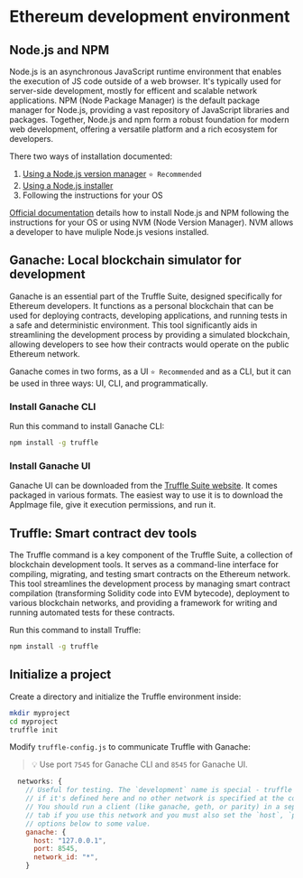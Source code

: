 # Ethereum development environment

## Node.js and NPM

Node.js is an asynchronous JavaScript runtime environment that enables the execution of JS code outside of a web browser. It's typically used for server-side development, mostly for efficent and scalable network applications. NPM (Node Package Manager) is the default package manager for Node.js, providing a vast repository of JavaScript libraries and packages. Together, Node.js and npm form a robust foundation for modern web development, offering a versatile platform and a rich ecosystem for developers.

There two ways of installation documented:
1. [Using a Node.js version manager](https://docs.npmjs.com/downloading-and-installing-node-js-and-npm#using-a-node-version-manager-to-install-nodejs-and-npm) `⭐ Recommended`
1. [Using a Node.js installer](https://docs.npmjs.com/downloading-and-installing-node-js-and-npm#using-a-node-installer-to-install-nodejs-and-npm)
2. Following the instructions for your OS

[Official documentation](https://docs.npmjs.com/downloading-and-installing-node-js-and-npm) details how to install Node.js and NPM following the instructions for your OS or using NVM (Node Version Manager). NVM allows a developer to have muliple Node.js vesions installed.

## Ganache: Local blockchain simulator for development

Ganache is an essential part of the Truffle Suite, designed specifically for Ethereum developers. It functions as a personal blockchain that can be used for deploying contracts, developing applications, and running tests in a safe and deterministic environment. This tool significantly aids in streamlining the development process by providing a simulated blockchain, allowing developers to see how their contracts would operate on the public Ethereum network.

Ganache comes in two forms, as a UI `⭐ Recommended` and as a CLI, but it can be used in three ways: UI, CLI, and programmatically.

### Install Ganache CLI

Run this command to install Ganache CLI:

```sh
npm install -g truffle
```

### Install Ganache UI

Ganache UI can be downloaded from the [Truffle Suite website](https://trufflesuite.com/ganache/). It comes packaged in various formats. The easiest way to use it is to download the AppImage file, give it execution permissions, and run it.

## Truffle: Smart contract dev tools

The Truffle command is a key component of the Truffle Suite, a collection of blockchain development tools. It serves as a command-line interface for compiling, migrating, and testing smart contracts on the Ethereum network. This tool streamlines the development process by managing smart contract compilation (transforming Solidity code into EVM bytecode), deployment to various blockchain networks, and providing a framework for writing and running automated tests for these contracts.

Run this command to install Truffle:

```sh
npm install -g truffle
```


## Initialize a project

Create a directory and initialize the Truffle environment inside:

```sh
mkdir myproject
cd myproject
truffle init
```

Modify `truffle-config.js` to communicate Truffle with Ganache:

> 💡 Use port `7545` for Ganache CLI and `8545` for Ganache UI.

```js
  networks: {
    // Useful for testing. The `development` name is special - truffle uses it by default
    // if it's defined here and no other network is specified at the command line.
    // You should run a client (like ganache, geth, or parity) in a separate terminal
    // tab if you use this network and you must also set the `host`, `port` and `network_id`
    // options below to some value.
    ganache: {
      host: "127.0.0.1",
      port: 8545,
      network_id: "*",
    }
```

